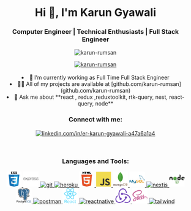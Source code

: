 <h1 align="center">Hi 👋, I'm Karun Gyawali</h1>
<h3 align="center">Computer Engineer | Technical Enthusiasts | Full Stack Engineer</h3>
<p align="center"> <img src="https://komarev.com/ghpvc/?username=karun-rumsan&label=Profile%20views&color=0e75b6&style=flat" alt="karun-rumsan" /> </p>

<div align="center"> <a href="https://github.com/ryo-ma/github-profile-trophy"><img src="https://github-profile-trophy.vercel.app/?username=karun-rumsan" alt="karun-rumsan" /></a> </div>
<br/>
<div align="center">
	<li>
🔭 I’m currently working as Full Time Full Stack Engineer
	</li>
	<li>
 👨‍💻 All of my projects are available at [github.com/karun-rumsan](github.com/karun-rumsan)
</li><li>
 💬 Ask me about **react , redux ,reduxtoolkit, rtk-query, nest, react-query, node**
	</li>
</div>
  
<h3 align="center">Connect with me:</h3>
<p align="center">
<a href="https://linkedin.com/in/linkedin.com/in/er-karun-gyawali-a47a6a1a4" target="blank"><img align="center" src="https://raw.githubusercontent.com/rahuldkjain/github-profile-readme-generator/master/src/images/icons/Social/linked-in-alt.svg" alt="linkedin.com/in/er-karun-gyawali-a47a6a1a4" height="30" width="40" /></a>
</p>
<br />

<h3 align="center">Languages and Tools:</h3>
<div align="center"> <a href="https://www.w3schools.com/css/" target="_blank" rel="noreferrer"> <img src="https://raw.githubusercontent.com/devicons/devicon/master/icons/css3/css3-original-wordmark.svg" alt="css3" width="40" height="40"/> </a> <a href="https://expressjs.com" target="_blank" rel="noreferrer"> <img src="https://raw.githubusercontent.com/devicons/devicon/master/icons/express/express-original-wordmark.svg" alt="express" width="40" height="40"/> </a> <a href="https://git-scm.com/" target="_blank" rel="noreferrer"> <img src="https://www.vectorlogo.zone/logos/git-scm/git-scm-icon.svg" alt="git" width="40" height="40"/> </a> <a href="https://heroku.com" target="_blank" rel="noreferrer"> <img src="https://www.vectorlogo.zone/logos/heroku/heroku-icon.svg" alt="heroku" width="40" height="40"/> </a> <a href="https://www.w3.org/html/" target="_blank" rel="noreferrer"> <img src="https://raw.githubusercontent.com/devicons/devicon/master/icons/html5/html5-original-wordmark.svg" alt="html5" width="40" height="40"/> </a> <a href="https://developer.mozilla.org/en-US/docs/Web/JavaScript" target="_blank" rel="noreferrer"> <img src="https://raw.githubusercontent.com/devicons/devicon/master/icons/javascript/javascript-original.svg" alt="javascript" width="40" height="40"/> </a> <a href="https://www.mongodb.com/" target="_blank" rel="noreferrer"> <img src="https://raw.githubusercontent.com/devicons/devicon/master/icons/mongodb/mongodb-original-wordmark.svg" alt="mongodb" width="40" height="40"/> </a> <a href="https://www.mysql.com/" target="_blank" rel="noreferrer"> <img src="https://raw.githubusercontent.com/devicons/devicon/master/icons/mysql/mysql-original-wordmark.svg" alt="mysql" width="40" height="40"/> </a> <a href="https://nextjs.org/" target="_blank" rel="noreferrer"> <img src="https://cdn.worldvectorlogo.com/logos/nextjs-2.svg" alt="nextjs" width="40" height="40"/> </a> <a href="https://nodejs.org" target="_blank" rel="noreferrer"> <img src="https://raw.githubusercontent.com/devicons/devicon/master/icons/nodejs/nodejs-original-wordmark.svg" alt="nodejs" width="40" height="40"/> </a> <a href="https://www.postgresql.org" target="_blank" rel="noreferrer"> <img src="https://raw.githubusercontent.com/devicons/devicon/master/icons/postgresql/postgresql-original-wordmark.svg" alt="postgresql" width="40" height="40"/> </a> <a href="https://postman.com" target="_blank" rel="noreferrer"> <img src="https://www.vectorlogo.zone/logos/getpostman/getpostman-icon.svg" alt="postman" width="40" height="40"/> </a> <a href="https://reactjs.org/" target="_blank" rel="noreferrer"> <img src="https://raw.githubusercontent.com/devicons/devicon/master/icons/react/react-original-wordmark.svg" alt="react" width="40" height="40"/> </a> <a href="https://reactnative.dev/" target="_blank" rel="noreferrer"> <img src="https://reactnative.dev/img/header_logo.svg" alt="reactnative" width="40" height="40"/> </a> <a href="https://redux.js.org" target="_blank" rel="noreferrer"> <img src="https://raw.githubusercontent.com/devicons/devicon/master/icons/redux/redux-original.svg" alt="redux" width="40" height="40"/> </a> <a href="https://sass-lang.com" target="_blank" rel="noreferrer"> <img src="https://raw.githubusercontent.com/devicons/devicon/master/icons/sass/sass-original.svg" alt="sass" width="40" height="40"/> </a> <a href="https://tailwindcss.com/" target="_blank" rel="noreferrer"> <img src="https://www.vectorlogo.zone/logos/tailwindcss/tailwindcss-icon.svg" alt="tailwind" width="40" height="40"/> </a> </div>

<br />
<br />
<!---
[Karun's GitHub stats](https://github-readme-stats.vercel.app/api?username=karun-rumsan&theme=dark&show_icons=true)
<br />
[Top Langs](https://github-readme-stats.vercel.app/api/top-langs/?username=karun-rumsan)](https://github.com/karun-rumsan/github-readme-stats)
![Rashmi's Github Stats](https://github-readme-stats.vercel.app/api?username=karun-rumsan&count_private=true&show_icons=true&include_all_commits=true)
![Top Langs](https://github-readme-stats.vercel.app/api/top-langs/?username=karun-rumsan&hide=TeX&layout=compact)
![Visitor Badge](https://visitor-badge.laobi.icu/badge?page_id=karun-rumsan)
-->
